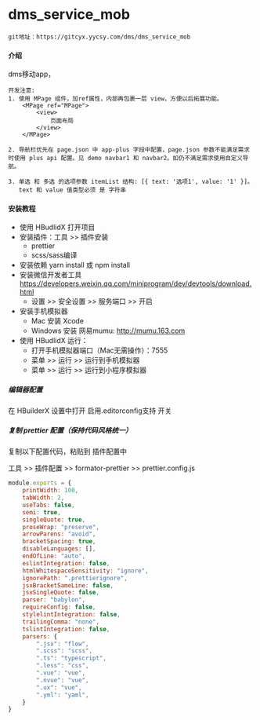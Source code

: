 # dms_service_mob
```
git地址：https://gitcyx.yycsy.com/dms/dms_service_mob
```

#### 介绍

dms移动app，

```
开发注意:
1. 使用 MPage 组件，加ref属性，内部再包裹一层 view，方便以后拓展功能。
	<MPage ref="MPage">
		<view>
			页面布局
		</view>
	</MPage>
	
2. 导航栏优先在 page.json 中 app-plus 字段中配置，page.json 参数不能满足需求时使用 plus api 配置。见 demo navbar1 和 navbar2。如仍不满足需求使用自定义导航。

3. 单选 和 多选 的选项参数 itemList 结构: [{ text: '选项1', value: '1' }]。
   text 和 value 值类型必须 是 字符串
```



#### 安装教程

- 使用 HBudlidX 打开项目
- 安装插件：工具 >> 插件安装
  - prettier
  - scss/sass编译
- 安装依赖  yarn install  或 npm install 
- 安装微信开发者工具  https://developers.weixin.qq.com/miniprogram/dev/devtools/download.html
  - 设置 >> 安全设置 >> 服务端口 >> 开启
- 安装手机模拟器
  - Mac 安装 Xcode
  - Windows 安装 网易mumu: http://mumu.163.com
- 使用 HBudlidX 运行： 
  - 打开手机模拟器端口（Mac无需操作）：7555
  - 菜单 >> 运行 >> 运行到手机模拟器
  - 菜单 >> 运行 >> 运行到小程序模拟器



##### 编辑器配置

在 HBuilderX 设置中打开 启用.editorconfig支持 开关

##### 复制 prettier  配置（保持代码风格统一）

复制以下配置代码，粘贴到 插件配置中

工具 >> 插件配置 >> formator-prettier >> prettier.config.js

```javascript
module.exports = {
	printWidth: 100,
	tabWidth: 2,
	useTabs: false,
	semi: true,
	singleQuote: true,
	proseWrap: "preserve",
	arrowParens: "avoid",
	bracketSpacing: true,
	disableLanguages: [],
	endOfLine: "auto",
	eslintIntegration: false,
	htmlWhitespaceSensitivity: "ignore",
	ignorePath: ".prettierignore",
	jsxBracketSameLine: false,
	jsxSingleQuote: false, 
	parser: "babylon",
	requireConfig: false,
	stylelintIntegration: false,
	trailingComma: "none",
	tslintIntegration: false,
	parsers: {
		".jsx": "flow",
		".scss": "scss",
		".ts": "typescript",
		".less": "css",
		".vue": "vue",
		".nvue": "vue",
		".ux": "vue",
		".yml": "yaml",
	}
}
```

